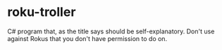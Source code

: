 # roku-troller
C# program that, as the title says should be self-explanatory. Don't use against Rokus that you don't have permission to do on.
